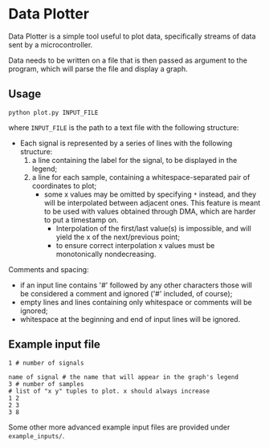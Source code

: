 # Data Plotter

Data Plotter is a simple tool useful to plot data, specifically streams of data sent by a microcontroller. 

Data needs to be written on a file that is then passed as argument to the program, which will parse the file and display a graph.

## Usage

`python plot.py INPUT_FILE`

where `INPUT_FILE` is the path to a text file with the following structure:

- Each signal is represented by a series of lines with the following structure:
    1. a line containing the label for the signal, to be displayed in the legend;
    1. a line for each sample, containing a whitespace-separated pair of coordinates to plot;
        * some x values may be omitted by specifying `*` instead, and they will be interpolated between adjacent ones. This feature is meant to be used with values obtained through DMA, which are harder to put a timestamp on.
            * Interpolation of the first/last value(s) is impossible, and will yield the x of the next/previous point;
            * to ensure correct interpolation x values must be monotonically nondecreasing.


Comments and spacing:
* if an input line contains '#' followed by any other characters those will be considered a comment and ignored ('#' included, of course);
* empty lines and lines containing only whitespace or comments will be ignored;
* whitespace at the beginning and end of input lines will be ignored.

## Example input file

```
1 # number of signals

name of signal # the name that will appear in the graph's legend
3 # number of samples
# list of "x y" tuples to plot. x should always increase
1 2
2 3
3 8 
```

Some other more advanced example input files are provided under `example_inputs/`.
